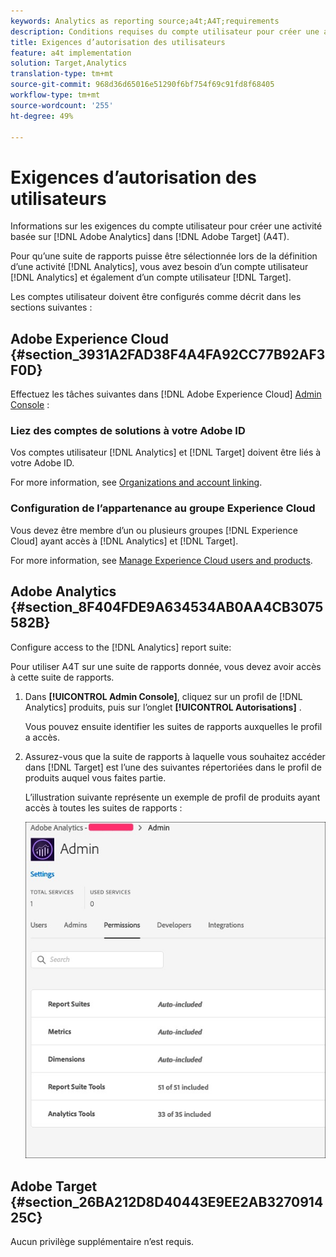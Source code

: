 ```yaml
---
keywords: Analytics as reporting source;a4t;A4T;requirements
description: Conditions requises du compte utilisateur pour créer une activité basée sur Adobe Analytics dans Adobe Target (A4T).
title: Exigences d’autorisation des utilisateurs
feature: a4t implementation
solution: Target,Analytics
translation-type: tm+mt
source-git-commit: 968d36d65016e51290f6bf754f69c91fd8f68405
workflow-type: tm+mt
source-wordcount: '255'
ht-degree: 49%

---
```



# Exigences d’autorisation des utilisateurs

Informations sur les exigences du compte utilisateur pour créer une activité basée sur [!DNL Adobe Analytics] dans [!DNL Adobe Target] (A4T).

Pour qu’une suite de rapports puisse être sélectionnée lors de la définition d’une activité [!DNL Analytics], vous avez besoin d’un compte utilisateur [!DNL Analytics] et également d’un compte utilisateur [!DNL Target].

Les comptes utilisateur doivent être configurés comme décrit dans les sections suivantes :

## Adobe Experience Cloud {#section_3931A2FAD38F4A4FA92CC77B92AF3F0D}

Effectuez les tâches suivantes dans [!DNL Adobe Experience Cloud] [Admin Console](https://adminconsole.adobe.com) :

### Liez des comptes de solutions à votre Adobe ID

Vos comptes utilisateur [!DNL Analytics] et [!DNL Target] doivent être liés à votre Adobe ID.

For more information, see [Organizations and account linking](https://docs.adobe.com/help/en/core-services/interface/manage-users-and-products/organizations.html).

### Configuration de l’appartenance au groupe Experience Cloud

Vous devez être membre d’un ou plusieurs groupes [!DNL Experience Cloud] ayant accès à [!DNL Analytics] et [!DNL Target].

For more information, see [Manage Experience Cloud users and products](https://experienceleague.adobe.com/docs/core-services/interface/manage-users-and-products/admin-getting-started.html).

## Adobe Analytics {#section_8F404FDE9A634534AB0AA4CB3075582B}

Configure access to the [!DNL Analytics] report suite:

Pour utiliser A4T sur une suite de rapports donnée, vous devez avoir accès à cette suite de rapports.

1. Dans **[!UICONTROL Admin Console]**, cliquez sur un profil de [!DNL Analytics] produits, puis sur l’onglet **[!UICONTROL Autorisations]** .

   Vous pouvez ensuite identifier les suites de rapports auxquelles le profil a accès.

1. Assurez-vous que la suite de rapports à laquelle vous souhaitez accéder dans [!DNL Target] est l’une des suivantes répertoriées dans le profil de produits auquel vous faites partie.

   L’illustration suivante représente un exemple de profil de produits ayant accès à toutes les suites de rapports :

   ![Onglet Autorisation du Admin Console](/help/c-integrating-target-with-mac/a4t/assets/permissions-tab.png)

## Adobe Target {#section_26BA212D8D40443E9EE2AB327091425C}

Aucun privilège supplémentaire n’est requis.
